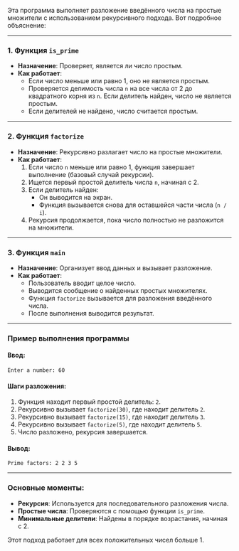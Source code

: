 Эта программа выполняет разложение введённого числа на простые множители с использованием рекурсивного подхода. Вот подробное объяснение:

---

### 1. **Функция `is_prime`**
- **Назначение**: Проверяет, является ли число простым.
- **Как работает**:
  - Если число меньше или равно 1, оно не является простым.
  - Проверяется делимость числа `n` на все числа от 2 до квадратного корня из `n`. Если делитель найден, число не является простым.
  - Если делителей не найдено, число считается простым.

---

### 2. **Функция `factorize`**
- **Назначение**: Рекурсивно разлагает число на простые множители.
- **Как работает**:
  1. Если число `n` меньше или равно 1, функция завершает выполнение (базовый случай рекурсии).
  2. Ищется первый простой делитель числа `n`, начиная с 2.
  3. Если делитель найден:
     - Он выводится на экран.
     - Функция вызывается снова для оставшейся части числа (`n / i`).
  4. Рекурсия продолжается, пока число полностью не разложится на множители.

---

### 3. **Функция `main`**
- **Назначение**: Организует ввод данных и вызывает разложение.
- **Как работает**:
  - Пользователь вводит целое число.
  - Выводится сообщение о найденных простых множителях.
  - Функция `factorize` вызывается для разложения введённого числа.
  - После выполнения выводится результат.

---

### Пример выполнения программы

#### Ввод:
```
Enter a number: 60
```

#### Шаги разложения:
1. Функция находит первый простой делитель: `2`.
2. Рекурсивно вызывает `factorize(30)`, где находит делитель `2`.
3. Рекурсивно вызывает `factorize(15)`, где находит делитель `3`.
4. Рекурсивно вызывает `factorize(5)`, где находит делитель `5`.
5. Число разложено, рекурсия завершается.

#### Вывод:
```
Prime factors: 2 2 3 5
```

---

### Основные моменты:
- **Рекурсия**: Используется для последовательного разложения числа.
- **Простые числа**: Проверяются с помощью функции `is_prime`.
- **Минимальные делители**: Найдены в порядке возрастания, начиная с 2.

Этот подход работает для всех положительных чисел больше 1.